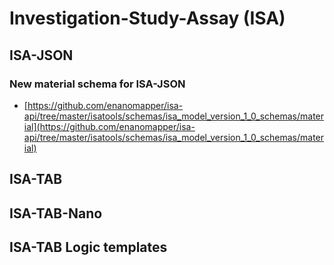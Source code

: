 # Investigation-Study-Assay (ISA)

## ISA-JSON

### New material schema for ISA-JSON

* [https://github.com/enanomapper/isa-api/tree/master/isatools/schemas/isa_model_version_1_0_schemas/material](https://github.com/enanomapper/isa-api/tree/master/isatools/schemas/isa_model_version_1_0_schemas/material)


## ISA-TAB


## ISA-TAB-Nano


## ISA-TAB Logic templates